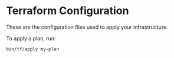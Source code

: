 # Terraform Configuration

These are the configuration files used to apply your infrastructure.

To apply a plan, run:

```bash
bin/tf/apply my-plan
```

